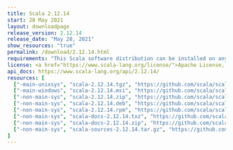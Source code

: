 ```yaml
---
title: Scala 2.12.14
start: 28 May 2021
layout: downloadpage
release_version: 2.12.14
release_date: "May 28, 2021"
show_resources: "true"
permalink: /download/2.12.14.html
requirements: "This Scala software distribution can be installed on any Unix-like or Windows system. It requires Java 8 or later, available <a href='https://www.java.com/'>here</a>."
license: <a href="https://www.scala-lang.org/license/">Apache License, Version 2.0</a>
api_docs: https://www.scala-lang.org/api/2.12.14/
resources: [
  ["-main-unixsys", "scala-2.12.14.tgz", "https://github.com/scala/scala/releases/download/v2.12.14/scala-2.12.14.tgz", "Mac OS X, Unix, Cygwin", "20.11M"],
  ["-main-windows", "scala-2.12.14.msi", "https://github.com/scala/scala/releases/download/v2.12.14/scala-2.12.14.msi", "Windows (msi installer)", "125.83M"],
  ["-non-main-sys", "scala-2.12.14.zip", "https://github.com/scala/scala/releases/download/v2.12.14/scala-2.12.14.zip", "Windows", "20.15M"],
  ["-non-main-sys", "scala-2.12.14.deb", "https://github.com/scala/scala/releases/download/v2.12.14/scala-2.12.14.deb", "Debian", "146.87M"],
  ["-non-main-sys", "scala-2.12.14.rpm", "https://github.com/scala/scala/releases/download/v2.12.14/scala-2.12.14.rpm", "RPM package", "126.09M"],
  ["-non-main-sys", "scala-docs-2.12.14.txz", "https://github.com/scala/scala/releases/download/v2.12.14/scala-docs-2.12.14.txz", "API docs", "53.68M"],
  ["-non-main-sys", "scala-docs-2.12.14.zip", "https://github.com/scala/scala/releases/download/v2.12.14/scala-docs-2.12.14.zip", "API docs", "108.88M"],
  ["-non-main-sys", "scala-sources-2.12.14.tar.gz", "https://github.com/scala/scala/archive/v2.12.14.tar.gz", "Sources", ""]
]
---
```

